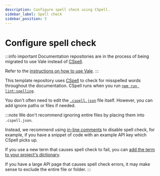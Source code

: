 ```yaml
---
description: Configure spell check using CSpell.
sidebar_label: Spell check
sidebar_position: 5
---
```


# Configure spell check

:::info important
Documentation repositories are in the process of being migrated to use Vale instead of [CSpell](https://cspell.org/).

Refer to the [instructions on how to use Vale](../contribute/run-vale.md).
:::

This template repository uses [CSpell](https://cspell.org/) to check for misspelled words
throughout the documentation.
CSpell runs when you run [`npm run lint:spelling`](../create/run-in-development.md).

You don't often need to edit the [`.cspell.json`](../create/repo-structure.md#-cspelljson) file itself.
However, you can add ignore paths or files if needed.

:::note
We don't recommend ignoring entire files by placing them into `.cspell.json`.

Instead, we recommend using [in-line comments](https://cspell.org/configuration/document-settings/)
to disable spell check, for example, if you have a snippet of code with an example API key
which CSpell picks up.

If you use a new term that causes spell check to fail, you can [add the term to your project's dictionary](../create/run-in-development.md#npm-run-lintspelling).

If you have a large API page that causes spell check errors, it may make sense to exclude
the entire file or folder.
:::
